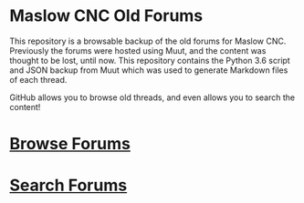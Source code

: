 # Maslow CNC Old Forums

This repository is a browsable backup of the old forums for Maslow CNC.  Previously the forums were hosted using Muut, and the content was thought to be lost, until now.  This repository contains the Python 3.6 script and JSON backup from Muut which was used to generate Markdown files of each thread.

GitHub allows you to browse old threads, and even allows you to search the content!

# [Browse Forums](./output/)
# [Search Forums](./search?utf8=✓&q=&type=)